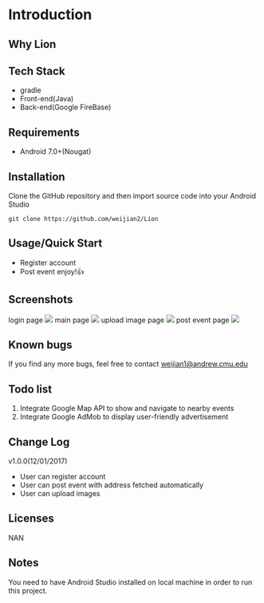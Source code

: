 # Introduction

## Why Lion

## Tech Stack
* gradle
* Front-end(Java)
* Back-end(Google FireBase)

## Requirements
* Android 7.0+(Nougat)

## Installation
Clone the GitHub repository and then import source code into your Android Studio

```
git clone https://github.com/weijian2/Lion
```


## Usage/Quick Start
* Register account
* Post event enjoy!:+1:

## Screenshots
login page
![](https://github.com/weijian2/Lion/raw/master/demoPics/login.jpeg)
main page
![](https://github.com/weijian2/Lion/raw/master/demoPics/main.jpeg)
upload image page
![](https://github.com/weijian2/Lion/raw/master/demoPics/upload.jpeg)
post event page
![](https://github.com/weijian2/Lion/raw/master/demoPics/post.jpeg)

## Known bugs
If you find any more bugs, feel free to contact weijian1@andrew.cmu.edu

## Todo list
1. Integrate Google Map API to show and navigate to nearby events
2. Integrate Google AdMob to display user-friendly advertisement

## Change Log
v1.0.0(12/01/2017)<br>
* User can register account
* User can post event with address fetched automatically
* User can upload images

## Licenses
NAN

## Notes
You need to have Android Studio installed on local machine in order to run this project.

